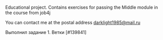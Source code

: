 Educational project. Contains exercises for passing the Middle module in the course from job4j

You can contact me at the postal address darklight1985@mail.ru

Выполнил задание 1. Ветки [#139841]
